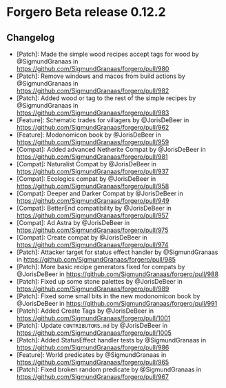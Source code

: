 # Forgero Beta release 0.12.2

## Changelog

* [Patch]: Made the simple wood recipes accept tags for wood by @SigmundGranaas
  in https://github.com/SigmundGranaas/forgero/pull/980
* [Patch]: Remove windows and macos from build actions by @SigmundGranaas
  in https://github.com/SigmundGranaas/forgero/pull/982
* [Patch]: Added wood or tag to the rest of the simple recipes by @SigmundGranaas
  in https://github.com/SigmundGranaas/forgero/pull/983
* [Feature]: Schematic trades for villagers by @JorisDeBeer in https://github.com/SigmundGranaas/forgero/pull/962
* [Feature]: Modonomicon book by @JorisDeBeer in https://github.com/SigmundGranaas/forgero/pull/959
* [Compat]: Added advanced Netherite Compat by @JorisDeBeer in https://github.com/SigmundGranaas/forgero/pull/981
* [Compat]: Naturalist Compat by @JorisDeBeer in https://github.com/SigmundGranaas/forgero/pull/937
* [Compat]: Ecologics compat by @JorisDeBeer in https://github.com/SigmundGranaas/forgero/pull/958
* [Compat]: Deeper and Darker Compat by @JorisDeBeer in https://github.com/SigmundGranaas/forgero/pull/949
* [Compat]: BetterEnd compatibility by @JorisDeBeer in https://github.com/SigmundGranaas/forgero/pull/957
* [Compat]: Ad Astra by @JorisDeBeer in https://github.com/SigmundGranaas/forgero/pull/975
* [Compat]: Create compat by @JorisDeBeer in https://github.com/SigmundGranaas/forgero/pull/974
* [Patch]: Attacker target for status effect handler by @SigmundGranaas
  in https://github.com/SigmundGranaas/forgero/pull/985
* [Patch]: More basic recipe generators fixed for compats by @JorisDeBeer
  in https://github.com/SigmundGranaas/forgero/pull/988
* [Patch]: Fixed up some stone palettes by @JorisDeBeer in https://github.com/SigmundGranaas/forgero/pull/989
* [Patch]: Fixed some small bits in the new modonomicon book by @JorisDeBeer
  in https://github.com/SigmundGranaas/forgero/pull/991
* [Patch]: Added Create Tags by @JorisDeBeer in https://github.com/SigmundGranaas/forgero/pull/1001
* [Patch]: Update `CONTRIBUTORS.md` by @JorisDeBeer in https://github.com/SigmundGranaas/forgero/pull/1005
* [Patch]: Added StatusEffect handler tests by @SigmundGranaas in https://github.com/SigmundGranaas/forgero/pull/986
* [Feature]: World predicates by @SigmundGranaas in https://github.com/SigmundGranaas/forgero/pull/965
* [Patch]: Fixed broken random predicate by @SigmundGranaas in https://github.com/SigmundGranaas/forgero/pull/967
